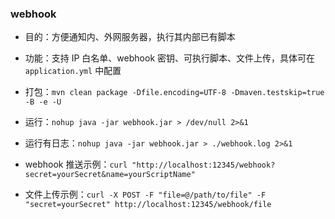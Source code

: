 ### webhook
- 目的：方便通知内、外网服务器，执行其内部已有脚本
- 功能：支持 IP 白名单、webhook 密钥、可执行脚本、文件上传，具体可在 `application.yml` 中配置


- 打包：`mvn clean package -Dfile.encoding=UTF-8 -Dmaven.testskip=true -B -e -U`
- 运行：`nohup java -jar webhook.jar > /dev/null 2>&1`
- 运行有日志：`nohup java -jar webhook.jar > ./webhook.log 2>&1`


- webhook 推送示例：`curl "http://localhost:12345/webhook?secret=yourSecret&name=yourScriptName"`
- 文件上传示例：`curl -X POST -F "file=@/path/to/file" -F "secret=yourSecret" http://localhost:12345/webhook/file`